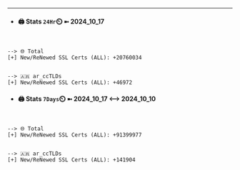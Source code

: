 

---
- #### 🖨️ **Stats** `24Hr`⏲️ ➼ 2024_10_17
```console


--> 🌐 Total
[+] New/ReNewed SSL Certs (ALL): +20760034


--> 🇦🇷 ar_ccTLDs
[+] New/ReNewed SSL Certs (ALL): +46972

```

- #### 🖨️ **Stats** `7Days`⏲️ ➼ 2024_10_17 <--> 2024_10_10
```console


--> 🌐 Total
[+] New/ReNewed SSL Certs (ALL): +91399977


--> 🇦🇷 ar_ccTLDs
[+] New/ReNewed SSL Certs (ALL): +141904

```

